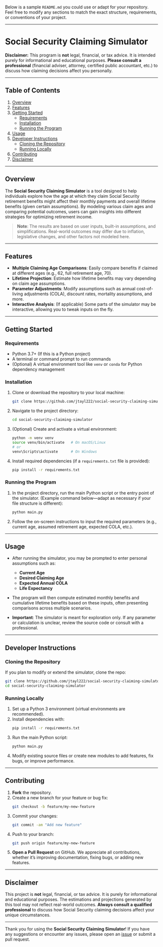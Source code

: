 Below is a sample `README.md` you could use or adapt for your repository. Feel free to modify any sections to match the exact structure, requirements, or conventions of your project.

---

# Social Security Claiming Simulator

**Disclaimer:** This program is **not** legal, financial, or tax advice. It is intended purely for informational and educational purposes. **Please consult a professional** (financial adviser, attorney, certified public accountant, etc.) to discuss how claiming decisions affect you personally.

---

## Table of Contents
1. [Overview](#overview)  
2. [Features](#features)  
3. [Getting Started](#getting-started)  
   - [Requirements](#requirements)  
   - [Installation](#installation)  
   - [Running the Program](#running-the-program)  
4. [Usage](#usage)  
5. [Developer Instructions](#developer-instructions)  
   - [Cloning the Repository](#cloning-the-repository)  
   - [Running Locally](#running-locally)  
6. [Contributing](#contributing)  
7. [Disclaimer](#disclaimer)

---

## Overview
The **Social Security Claiming Simulator** is a tool designed to help individuals explore how the age at which they claim Social Security retirement benefits might affect their monthly payments and overall lifetime benefits (given certain assumptions). By modeling various claim ages and comparing potential outcomes, users can gain insights into different strategies for optimizing retirement income.

> **Note**: The results are based on user inputs, built-in assumptions, and simplifications. Real-world outcomes may differ due to inflation, legislative changes, and other factors not modeled here.

---

## Features
- **Multiple Claiming Age Comparisons**: Easily compare benefits if claimed at different ages (e.g., 62, full retirement age, 70).  
- **Lifetime Projection**: Estimate how lifetime benefits may vary depending on claim age assumptions.  
- **Parameter Adjustments**: Modify assumptions such as annual cost-of-living adjustments (COLA), discount rates, mortality assumptions, and more.  
- **Interactive Analysis**: (If applicable) Some parts of the simulator may be interactive, allowing you to tweak inputs on the fly.

---

## Getting Started

### Requirements
- Python 3.7+ (If this is a Python project)
- A terminal or command prompt to run commands
- (Optional) A virtual environment tool like `venv` or `conda` for Python dependency management

### Installation
1. Clone or download the repository to your local machine:
   ```bash
   git clone https://github.com/jtayl222/social-security-claiming-simulator.git
   ```
2. Navigate to the project directory:
   ```bash
   cd social-security-claiming-simulator
   ```
3. (Optional) Create and activate a virtual environment:
   ```bash
   python -m venv venv
   source venv/bin/activate   # On macOS/Linux
   # or
   venv\Scripts\activate      # On Windows
   ```
4. Install required dependencies (if a `requirements.txt` file is provided):
   ```bash
   pip install -r requirements.txt
   ```

### Running the Program
1. In the project directory, run the main Python script or the entry point of the simulator. (Example command below—adapt as necessary if your file structure is different):
   ```bash
   python main.py
   ```
2. Follow the on-screen instructions to input the required parameters (e.g., current age, assumed retirement age, expected COLA, etc.).

---

## Usage
- After running the simulator, you may be prompted to enter personal assumptions such as:
  - **Current Age**  
  - **Desired Claiming Age**  
  - **Expected Annual COLA**  
  - **Life Expectancy**  

- The program will then compute estimated monthly benefits and cumulative lifetime benefits based on these inputs, often presenting comparisons across multiple scenarios.

- **Important**: The simulator is meant for exploration only. If any parameter or calculation is unclear, review the source code or consult with a professional.

---

## Developer Instructions

### Cloning the Repository
If you plan to modify or extend the simulator, clone the repo:
```bash
git clone https://github.com/jtayl222/social-security-claiming-simulator.git
cd social-security-claiming-simulator
```

### Running Locally
1. Set up a Python 3 environment (virtual environments are recommended).
2. Install dependencies with:
   ```bash
   pip install -r requirements.txt
   ```
3. Run the main Python script:
   ```bash
   python main.py
   ```
4. Modify existing source files or create new modules to add features, fix bugs, or improve performance.

---

## Contributing
1. **Fork** the repository.  
2. Create a new branch for your feature or bug fix:
   ```bash
   git checkout -b feature/my-new-feature
   ```
3. Commit your changes:
   ```bash
   git commit -am "Add new feature"
   ```
4. Push to your branch:
   ```bash
   git push origin feature/my-new-feature
   ```
5. **Open a Pull Request** on GitHub. We appreciate all contributions, whether it’s improving documentation, fixing bugs, or adding new features.

---

## Disclaimer
This project is **not** legal, financial, or tax advice. It is purely for informational and educational purposes. The estimations and projections generated by this tool may not reflect real-world outcomes. **Always consult a qualified professional** to discuss how Social Security claiming decisions affect your unique circumstances.

---

Thank you for using the **Social Security Claiming Simulator**! If you have any suggestions or encounter any issues, please open an [issue](https://github.com/jtayl222/social-security-claiming-simulator/issues) or submit a pull request.
